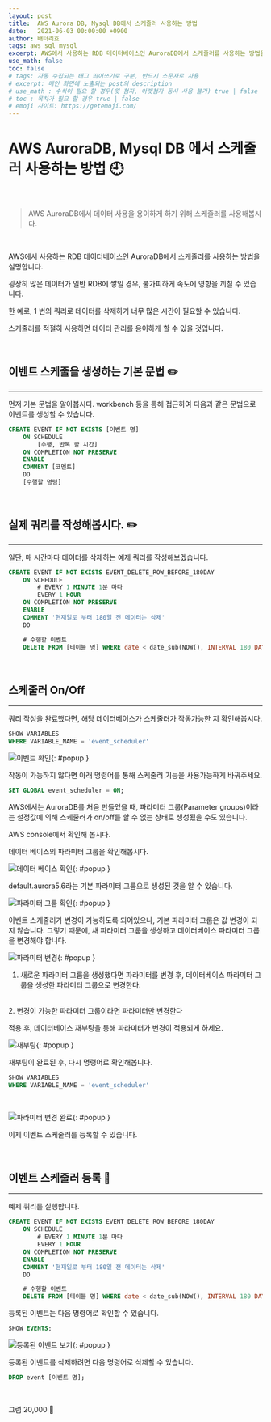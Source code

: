 ```yaml
---
layout: post
title:  AWS Aurora DB, Mysql DB에서 스케줄러 사용하는 방법
date:   2021-06-03 00:00:00 +0900
author: 배터리호
tags: aws sql mysql
excerpt: AWS에서 사용하는 RDB 데이터베이스인 AuroraDB에서 스케줄러를 사용하는 방법을 설명합니다. 굉장히 많은 데이터가 일반 RDB에 쌓일 경우, 불가피하게 속도에 영향을 끼칠 수 있습니다. 한 예로, 1 번의 쿼리로 데이터를 삭제하기 너무 많은 시간이 필요할 수 있습니다. 스케줄러를 적절히 사용하면 데이터 관리를 용이하게 할 수 있을 것입니다. 
use_math: false
toc: false
# tags: 자동 수집되는 태그 띄어쓰기로 구분, 반드시 소문자로 사용
# excerpt: 메인 화면에 노출되는 post의 description
# use_math : 수식이 필요 할 경우(윗 첨자, 아랫첨자 동시 사용 불가) true | false
# toc : 목차가 필요 할 경우 true | false
# emoji 사이트: https://getemoji.com/
---
```



# AWS AuroraDB, Mysql DB 에서 스케줄러 사용하는 방법 🕘

<br/>

> AWS AuroraDB에서 데이터 사용을 용이하게 하기 위해 스케줄러를 사용해봅시다.

<br/>

 AWS에서 사용하는 RDB 데이터베이스인 AuroraDB에서 스케줄러를 사용하는 방법을 설명합니다. 
 
 굉장히 많은 데이터가 일반 RDB에 쌓일 경우, 불가피하게 속도에 영향을 끼칠 수 있습니다. 
 
 한 예로, 1 번의 쿼리로 데이터를 삭제하기 너무 많은 시간이 필요할 수 있습니다. 
 
 스케줄러를 적절히 사용하면 데이터 관리를 용이하게 할 수 있을 것입니다.

<br/>

## 이벤트 스케줄을 생성하는 기본 문법 ✏️

<hr/>

먼저 기본 문법을 알아봅시다. workbench 등을 통해 접근하여 다음과 같은 문법으로 이벤트를 생성할 수 있습니다.

``` sql
CREATE EVENT IF NOT EXISTS [이벤트 명]
    ON SCHEDULE
        [수행, 반복 할 시간]
    ON COMPLETION NOT PRESERVE
    ENABLE
    COMMENT [코멘트]
    DO 
    [수행할 명령]
```

<br/>

## 실제 쿼리를 작성해봅시다. ✏️

<hr/>

일단, 매 시간마다 데이터를 삭제하는 예제 쿼리를 작성해보겠습니다.

``` sql
CREATE EVENT IF NOT EXISTS EVENT_DELETE_ROW_BEFORE_180DAY
    ON SCHEDULE
        # EVERY 1 MINUTE 1분 마다
        EVERY 1 HOUR
    ON COMPLETION NOT PRESERVE
    ENABLE
    COMMENT '현재일로 부터 180일 전 데이터는 삭제'
    DO 

    # 수행할 이벤트
    DELETE FROM [테이블 명] WHERE date < date_sub(NOW(), INTERVAL 180 DAY) LIMIT 100
```

<br/>

## 스케줄러 On/Off

<hr/>

쿼리 작성을 완료했다면, 해당 데이터베이스가 스케줄러가 작동가능한 지 확인해봅시다.

``` sql
SHOW VARIABLES
WHERE VARIABLE_NAME = 'event_scheduler'
```

![이벤트 확인](https://solution-userstats.s3.ap-northeast-1.amazonaws.com/techblogs/batteryho/%EC%8A%A4%EC%BC%80%EC%A4%84%EB%9F%AC.JPG){: #popup }

작동이 가능하지 않다면 아래 명령어를 통해 스케줄러 기능을 사용가능하게 바꿔주세요.

``` sql
SET GLOBAL event_scheduler = ON;
```

AWS에서는 AuroraDB를 처음 만들었을 때, 파라미터 그룹(Parameter groups)이라는 설정값에 의해 스케줄러가 on/off를 할 수 없는 상태로 생성됬을 수도 있습니다.

AWS console에서 확인해 봅시다.

데이터 베이스의 파라미터 그룹을 확인해봅시다.

![데이터 베이스 확인](https://solution-userstats.s3.ap-northeast-1.amazonaws.com/techblogs/batteryho/%ED%8C%8C%EB%9D%BC%EB%AF%B8%ED%84%B0%EA%B7%B8%EB%A3%B9.JPG){: #popup }

default.aurora5.6라는 기본 파라미터 그룹으로 생성된 것을 알 수 있습니다.

![파라미터 그룹 확인](https://solution-userstats.s3.ap-northeast-1.amazonaws.com/techblogs/batteryho/%ED%8C%8C%EB%9D%BC%EB%AF%B8%ED%84%B0%EA%B7%B8%EB%A3%B91.JPG){: #popup }

이벤트 스케줄러가 변경이 가능하도록 되어있으나, 기본 파라미터 그룹은 값 변경이 되지 않습니다. 그렇기 때문에, 새 파라미터 그룹을 생성하고 데이터베이스 파라미터 그룹을 변경해야 합니다.

![파라미터 변경](https://solution-userstats.s3.ap-northeast-1.amazonaws.com/techblogs/batteryho/%ED%8C%8C%EB%9D%BC%EB%AF%B8%ED%84%B0%20%EB%B3%80%EA%B2%BD.JPG){: #popup }


1. 새로운 파라미터 그룹을 생성했다면 파라미터를 변경 후, 데이터베이스 파라미터 그룹을 생성한 파라미터 그룹으로 변경한다.
<br/>
2. 변경이 가능한 파라미터 그룹이라면 파라미터만 변경한다

적용 후, 데이터베이스 재부팅을 통해 파라미터가 변경이 적용되게 하세요.

![재부팅](https://solution-userstats.s3.ap-northeast-1.amazonaws.com/techblogs/batteryho/%EC%9E%AC%EB%B6%80%ED%8C%85.JPG){: #popup }


재부팅이 완료된 후, 다시 명령어로 확인해봅니다.

``` sql
SHOW VARIABLES
WHERE VARIABLE_NAME = 'event_scheduler'
```

<br/>

![파라미터 변경 완료](https://solution-userstats.s3.ap-northeast-1.amazonaws.com/techblogs/batteryho/%ED%8C%8C%EB%9D%BC%EB%AF%B8%ED%84%B0%20%EB%B3%80%EA%B2%BD%20%EC%99%84%EB%A3%8C.JPG){: #popup }

이제 이벤트 스케줄러를 등록할 수 있습니다.

<br/>

## 이벤트 스케줄러 등록 📅
 
<hr/>

예제 쿼리를 실행합니다.

``` sql
CREATE EVENT IF NOT EXISTS EVENT_DELETE_ROW_BEFORE_180DAY
    ON SCHEDULE
        # EVERY 1 MINUTE 1분 마다
        EVERY 1 HOUR
    ON COMPLETION NOT PRESERVE
    ENABLE
    COMMENT '현재일로 부터 180일 전 데이터는 삭제'
    DO 

    # 수행할 이벤트
    DELETE FROM [테이블 명] WHERE date < date_sub(NOW(), INTERVAL 180 DAY) LIMIT 100
```

등록된 이벤트는 다음 명령어로 확인할 수 있습니다.

``` sql
SHOW EVENTS;
```

![등록된 이벤트 보기](https://solution-userstats.s3.ap-northeast-1.amazonaws.com/techblogs/batteryho/%EB%93%B1%EB%A1%9D%EB%90%9C%20%EC%9D%B4%EB%B2%A4%ED%8A%B8%20%EC%8A%A4%EC%BC%80%EC%A4%84%EB%9F%AC.JPG){: #popup }

등록된 이벤트를 삭제하려면 다음 명령어로 삭제할 수 있습니다.

``` sql
DROP event [이벤트 명];
```

<br>

그럼 20,000 👋